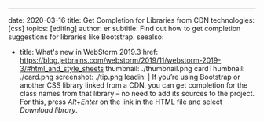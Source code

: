 ---
date: 2020-03-16
title: Get Completion for Libraries from CDN
technologies: [css]
topics: [editing]
author: er
subtitle: Find out how to get completion suggestions for libraries like Bootstrap.
seealso:
- title: What's new in WebStorm 2019.3
  href: https://blog.jetbrains.com/webstorm/2019/11/webstorm-2019-3/#html_and_style_sheets
thumbnail: ./thumbnail.png
cardThumbnail: ./card.png
screenshot: ./tip.png
leadin: |
  If you’re using Bootstrap or another CSS library linked from a 
  CDN, you can get completion for the class names from that library – no 
  need to add its sources to the project. For this, press *Alt+Enter* on the 
  link in the HTML file and select *Download library*.
